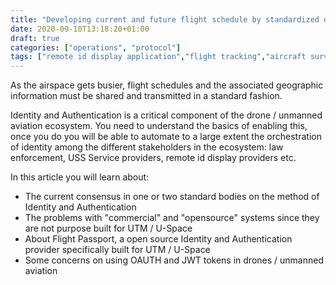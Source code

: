 ```yaml
---
title: "Developing current and future flight schedule by standardized declaration"
date: 2020-09-10T13:18:20+01:00
draft: true
categories: ["operations", "protocol"]
tags: ["remote id display application","flight tracking","aircraft surveillance"]
---
```


As the airspace gets busier, flight schedules and the associated geographic information must be shared and transmitted in a standard fashion. 

Identity and Authentication is a critical component of the drone / unmanned aviation ecosystem. You need to understand the basics of enabling this, once you do you will be able to automate to a large extent the orchestration of identity among the different stakeholders in the ecosystem: law enforcement, USS Service providers, remote id display providers etc.

<!--more-->

In this article you will learn about:

- The current consensus in one or two standard bodies on the method of Identity and Authentication
- The problems with "commercial" and "opensource" systems since they are not purpose built for UTM / U-Space
- About Flight Passport, a open source Identity and Authentication provider specifically built for UTM / U-Space
- Some concerns on using OAUTH and JWT tokens in drones / unmanned aviation
